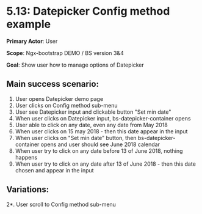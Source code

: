 5.13: Datepicker Config method example
======================================
**Primary Actor**: User

**Scope**: Ngx-bootstrap DEMO / BS version 3&4

**Goal**: Show user how to manage options of Datepicker

Main success scenario:
----------------------
1. User opens Datepicker demo page
2. User clicks on Config method sub-menu
3. User see Datepicker input and clickable button "Set min date"
4. When user clicks on Datepicker input, bs-datepicker-container opens
5. User able to click on any date, even any date from May 2018
6. When user clicks on 15 may 2018 - then this date appear in the input
7. When user clicks on "Set min date" button, then bs-datepicker-container opens and user should see June 2018 calendar
8. When user try to click on any date before 13 of June 2018, nothing happens
9. When user try to click on any date after 13 of June 2018 - then this date chosen and appear in the input

Variations:
-----------
2*. User scroll to Config method sub-menu
